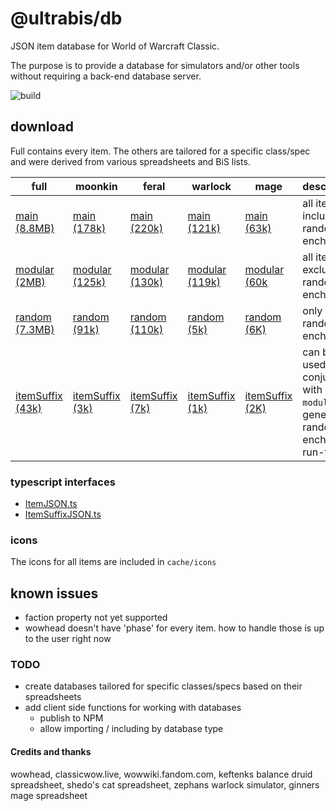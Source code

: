 # @ultrabis/db

JSON item database for World of Warcraft Classic.

The purpose is to provide a database for simulators and/or other tools without requiring a back-end database server. 

![build](https://github.com/ultrabis/db/workflows/gh/badge.svg)

## download

Full contains every item. The others are tailored for a specific class/spec and were derived from various spreadsheets and BiS lists.

| full | moonkin | feral | warlock | mage | description |
|------|---------| ------|---------|------|-------------|
| [main (8.8MB)][full-main] | [main (178k)][moonkin-main] | [main (220k)][feral-main] | [main (121k)][warlock-main] | [main (63k)][mage-main] | all items including random enchants |
| [modular (2MB)][full-modular] | [modular (125k)][moonkin-modular] | [modular (130k)][feral-modular] | [modular (119k)][warlock-modular] | [modular (60k][mage-modular] | all items excluding random enchants |
| [random (7.3MB)][full-random] | [random (91k)][moonkin-random] | [random (110k)][feral-random] | [random (5k)][warlock-random] | [random (6K)][mage-random] | only random enchants |
| [itemSuffix (43k)][full-suffix] | [itemSuffix (3k)][moonkin-suffix] | [itemSuffix (7k)][feral-suffix] | [itemSuffix (1k)][warlock-suffix] | [itemSuffix (2K)][mage-suffix] | can be used in conjunction with `modular` to generate random enchants at run-time |

### typescript interfaces

- [ItemJSON.ts](https://ultrabis.github.io/db/ItemJSON.ts)
- [ItemSuffixJSON.ts](https://ultrabis.github.io/db/ItemSuffixJSON.ts)

### icons

The icons for all items are included in `cache/icons`

## known issues

- faction property not yet supported
- wowhead doesn't have 'phase' for every item. how to handle those is up to the user right now 

### TODO

- create databases tailored for specific classes/specs based on their spreadsheets
- add client side functions for working with databases
  - publish to NPM
  - allow importing / including by database type 

#### Credits and thanks

wowhead, classicwow.live, wowwiki.fandom.com, keftenks balance druid spreadsheet, shedo's cat spreadsheet, zephans warlock simulator, ginners mage spreadsheet

[full-main]: https://ultrabis.github.io/db/full/item.json
[full-modular]: https://ultrabis.github.io/db/full/item-modular.json
[full-random]: https://ultrabis.github.io/db/full/item-random.json
[full-suffix]: https://ultrabis.github.io/db/full/itemSuffix.json
[moonkin-main]: https://ultrabis.github.io/db/moonkin/item.json
[moonkin-modular]: https://ultrabis.github.io/db/moonkin/item-modular.json
[moonkin-random]: https://ultrabis.github.io/db/moonkin/item-random.json
[moonkin-suffix]: https://ultrabis.github.io/db/moonkin/itemSuffix.json
[feral-main]: https://ultrabis.github.io/db/feral/item.json
[feral-modular]: https://ultrabis.github.io/db/feral/item-modular.json
[feral-random]: https://ultrabis.github.io/db/feral/item-random.json
[feral-suffix]: https://ultrabis.github.io/db/feral/itemSuffix.json
[mage-main]: https://ultrabis.github.io/db/mage/item.json
[mage-modular]: https://ultrabis.github.io/db/mage/item-modular.json
[mage-random]: https://ultrabis.github.io/db/mage/item-random.json
[mage-suffix]: https://ultrabis.github.io/db/mage/itemSuffix.json
[warlock-main]: https://ultrabis.github.io/db/warlock/item.json
[warlock-modular]: https://ultrabis.github.io/db/warlock/item-modular.json
[warlock-random]: https://ultrabis.github.io/db/warlock/item-random.json
[warlock-suffix]: https://ultrabis.github.io/db/warlock/itemSuffix.json
